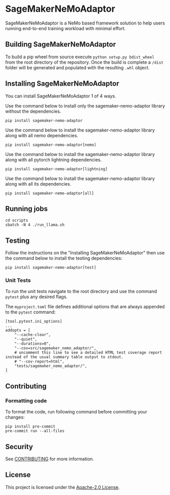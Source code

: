 # SageMakerNeMoAdaptor

SageMakerNeMoAdaptor is a NeMo based framework solution to help users running end-to-end training workload with minimal effort.

## Building SageMakerNeMoAdaptor
To build a pip wheel from source execute ```python setup.py bdist_wheel``` from the root directory of the repository.
Once the build is complete a ```/dist``` folder will be generated and populated with the resulting ```.whl``` object.

## Installing SageMakerNeMoAdaptor
You can install SageMakerNeMoAdaptor 1 of 4 ways.

Use the command below to install only the sagemaker-nemo-adaptor library without the dependencies.

```pip install sagemaker-nemo-adaptor```

Use the command below to install the sagemaker-nemo-adaptor library along with all nemo dependencies.

```pip install sagemaker-nemo-adaptor[nemo]```

Use the command below to install the sagemaker-nemo-adaptor library along with all pytorch lightning dependencies.

```pip install sagemaker-nemo-adaptor[lightning]```

Use the command below to install the sagemaker-nemo-adaptor library along with all its dependencies.

```pip install sagemaker-nemo-adaptor[all]```

## Running jobs
```
cd scripts
sbatch -N 4 ./run_llama.sh
```

## Testing

Follow the instructions on the "Installing SageMakerNeMoAdaptor" then use the command below to install the testing dependencies:

```pip install sagemaker-nemo-adaptor[test]```

### Unit Tests
To run the unit tests navigate to the root directory and use the command
```pytest``` plus any desired flags.

The `myproject.toml` file defines additional options that are always appended to the `pytest` command:
```
[tool.pytest.ini_options]
...
addopts = [
    "--cache-clear",
    "--quiet",
    "--durations=0",
    "--cov=src/sagemaker_nemo_adaptor/",
    # uncomment this line to see a detailed HTML test coverage report instead of the usual summary table output to stdout.
    # "--cov-report=html",
    "tests/sagemaker_nemo_adaptor/",
]
```

## Contributing

### Formatting code

To format the code, run following command before committing your changes:
```
pip install pre-commit
pre-commit run --all-files
```

## Security

See [CONTRIBUTING](CONTRIBUTING.md#security-issue-notifications) for more information.

## License

This project is licensed under the [Apache-2.0 License](LICENSE).

